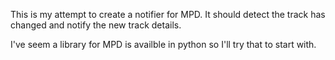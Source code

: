 This is my attempt to create a notifier for MPD.
It should detect the track has changed and notify the new track details.

I've seem a library for MPD is availble in python so I'll try that to start with.

